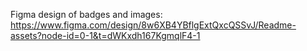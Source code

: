Figma design of badges and images: <https://www.figma.com/design/8w6XB4YBflgExtQxcQSSvJ/Readme-assets?node-id=0-1&t=dWKxdh167KgmqlF4-1>
